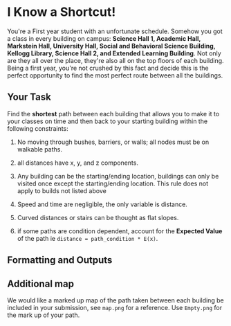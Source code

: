 # I Know a Shortcut!

You're a First year student with an unfortunate schedule. Somehow you got a class in every building on campus: **Science Hall 1, Academic Hall, Markstein Hall, University Hall, Social and Behavioral Science Building, Kellogg Library, Science Hall 2, and Extended Learning Building**. Not only are they all over the place, they're also all on the top floors of each building. Being a first year, you're not crushed by this fact and decide this is the perfect opportunity to find the most perfect route between all the buildings.

## Your Task

Find the **shortest** path between each building that allows you to make it to your classes on time and then back to your starting building within the following constraints:

1. No moving through bushes, barriers, or walls; all nodes must be on walkable paths.

2. all distances have x, y, and z components.

3. Any building can be the starting/ending location, buildings can only be visited once except the starting/ending location. This rule does not apply to builds not listed above

4. Speed and time are negligible, the only variable is distance.

5. Curved distances or stairs can be thought as flat slopes.

6. if some paths are condition dependent, account for the **Expected Value** of the path ie `distance = path_condition * E(x)`. 

## Formatting and Outputs


## Additional map

We would like a marked up map of the path taken between each building be included in your submission, see `map.png` for a reference. Use `Empty.png` for the mark up of your path.